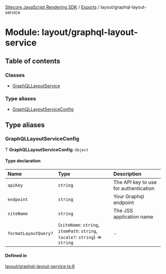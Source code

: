 [Sitecore JavaScript Rendering SDK](../README.md) / [Exports](../modules.md) / layout/graphql-layout-service

# Module: layout/graphql-layout-service

## Table of contents

### Classes

- [GraphQLLayoutService](../classes/layout_graphql_layout_service.GraphQLLayoutService.md)

### Type aliases

- [GraphQLLayoutServiceConfig](layout_graphql_layout_service.md#graphqllayoutserviceconfig)

## Type aliases

### GraphQLLayoutServiceConfig

Ƭ **GraphQLLayoutServiceConfig**: `Object`

#### Type declaration

| Name | Type | Description |
| :------ | :------ | :------ |
| `apiKey` | `string` | The API key to use for authentication |
| `endpoint` | `string` | Your Graphql endpoint |
| `siteName` | `string` | The JSS application name |
| `formatLayoutQuery?` | (`siteName`: `string`, `itemPath`: `string`, `locale?`: `string`) => `string` | - |

#### Defined in

[layout/graphql-layout-service.ts:6](https://github.com/Sitecore/jss/blob/e49fd4cc/packages/sitecore-jss/src/layout/graphql-layout-service.ts#L6)
